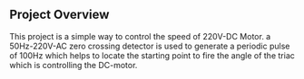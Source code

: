 ## Project Overview
This project is a simple way to control the speed of 220V-DC Motor. a 50Hz-220V-AC zero crossing detector is used to generate a periodic pulse of 100Hz which helps to locate the starting point to fire the angle of the triac which is controlling the DC-motor.  

